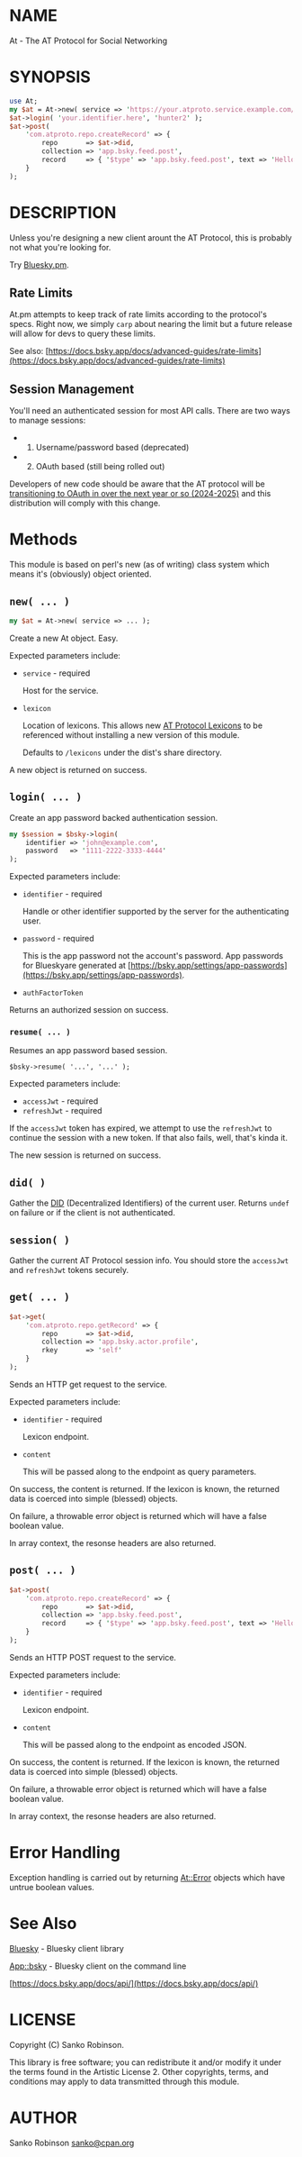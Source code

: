 # NAME

At - The AT Protocol for Social Networking

# SYNOPSIS

```perl
use At;
my $at = At->new( service => 'https://your.atproto.service.example.com/' ); }
$at->login( 'your.identifier.here', 'hunter2' );
$at->post(
    'com.atproto.repo.createRecord' => {
        repo       => $at->did,
        collection => 'app.bsky.feed.post',
        record     => { '$type' => 'app.bsky.feed.post', text => 'Hello world! I posted this via the API.', createdAt => $at->now }
    }
);
```

# DESCRIPTION

Unless you're designing a new client arount the AT Protocol, this is probably not what you're looking for.

Try [Bluesky.pm](https://metacpan.org/pod/Bluesky).

## Rate Limits

At.pm attempts to keep track of rate limits according to the protocol's specs. Right now, we simply `carp` about
nearing the limit but a future release will allow for devs to query these limits.

See also: [https://docs.bsky.app/docs/advanced-guides/rate-limits](https://docs.bsky.app/docs/advanced-guides/rate-limits)

## Session Management

You'll need an authenticated session for most API calls. There are two ways to manage sessions:

- 1. Username/password based (deprecated)
- 2. OAuth based (still being rolled out)

Developers of new code should be aware that the AT protocol will be [transitioning to OAuth in over the next year or
so (2024-2025)](https://github.com/bluesky-social/atproto/discussions/2656) and this distribution will comply with this
change.

# Methods

This module is based on perl's new (as of writing) class system which means it's (obviously) object oriented.

## `new( ... )`

```perl
my $at = At->new( service => ... );
```

Create a new At object. Easy.

Expected parameters include:

- `service` - required

    Host for the service.

- `lexicon`

    Location of lexicons. This allows new [AT Protocol Lexicons](https://atproto.com/specs/lexicon) to be referenced
    without installing a new version of this module.

    Defaults to `/lexicons` under the dist's share directory.

A new object is returned on success.

## `login( ... )`

Create an app password backed authentication session.

```perl
my $session = $bsky->login(
    identifier => 'john@example.com',
    password   => '1111-2222-3333-4444'
);
```

Expected parameters include:

- `identifier` - required

    Handle or other identifier supported by the server for the authenticating user.

- `password` - required

    This is the app password not the account's password. App passwords for Blueskyare generated at
    [https://bsky.app/settings/app-passwords](https://bsky.app/settings/app-passwords).

- `authFactorToken`

Returns an authorized session on success.

### `resume( ... )`

Resumes an app password based session.

```
$bsky->resume( '...', '...' );
```

Expected parameters include:

- `accessJwt` - required
- `refreshJwt` - required

If the `accessJwt` token has expired, we attempt to use the `refreshJwt` to continue the session with a new token. If
that also fails, well, that's kinda it.

The new session is returned on success.

## `did( )`

Gather the [DID](https://atproto.com/specs/did) (Decentralized Identifiers) of the current user. Returns `undef` on
failure or if the client is not authenticated.

## `session( )`

Gather the current AT Protocol session info. You should store the `accessJwt` and `refreshJwt` tokens securely.

## `get( ... )`

```perl
$at->get(
    'com.atproto.repo.getRecord' => {
        repo       => $at->did,
        collection => 'app.bsky.actor.profile',
        rkey       => 'self'
    }
);
```

Sends an HTTP get request to the service.

Expected parameters include:

- `identifier` - required

    Lexicon endpoint.

- `content`

    This will be passed along to the endpoint as query parameters.

On success, the content is returned. If the lexicon is known, the returned data is coerced into simple (blessed)
objects.

On failure, a throwable error object is returned which will have a false boolean value.

In array context, the resonse headers are also returned.

## `post( ... )`

```perl
$at->post(
    'com.atproto.repo.createRecord' => {
        repo       => $at->did,
        collection => 'app.bsky.feed.post',
        record     => { '$type' => 'app.bsky.feed.post', text => 'Hello world! I posted this via the API.', createdAt => $at->now->as_string }
    }
);
```

Sends an HTTP POST request to the service.

Expected parameters include:

- `identifier` - required

    Lexicon endpoint.

- `content`

    This will be passed along to the endpoint as encoded JSON.

On success, the content is returned. If the lexicon is known, the returned data is coerced into simple (blessed)
objects.

On failure, a throwable error object is returned which will have a false boolean value.

In array context, the resonse headers are also returned.

# Error Handling

Exception handling is carried out by returning [At::Error](https://metacpan.org/pod/At%3A%3AError) objects which have untrue boolean values.

# See Also

[Bluesky](https://metacpan.org/pod/Bluesky) - Bluesky client library

[App::bsky](https://metacpan.org/pod/App%3A%3Absky) - Bluesky client on the command line

[https://docs.bsky.app/docs/api/](https://docs.bsky.app/docs/api/)

# LICENSE

Copyright (C) Sanko Robinson.

This library is free software; you can redistribute it and/or modify it under the terms found in the Artistic License
2\. Other copyrights, terms, and conditions may apply to data transmitted through this module.

# AUTHOR

Sanko Robinson <sanko@cpan.org>
